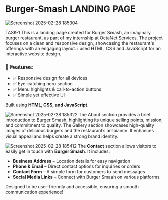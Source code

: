 # **Burger-Smash LANDING PAGE**

![Screenshot 2025-02-28 185304](https://github.com/user-attachments/assets/3f4bbbe9-f3b9-4d5e-b868-7d06bbaefc9b)

TASK-1 
This is a landing page created for Burger Smash, an imaginary burger restaurant, as part of my internship at OctaNet Services. The project focuses on a clean and responsive design, showcasing the restaurant's offerings with an engaging layout. i used HTML, CSS and JavaScript for an interactive website design.

### 🔹 Features:  
- ✅ Responsive design for all devices  
- ✅ Eye-catching hero section  
- ✅ Menu highlights & call-to-action buttons  
- ✅ Simple yet effective UI  

Built using **HTML, CSS, and JavaScript**.  


![Screenshot 2025-02-28 185322](https://github.com/user-attachments/assets/95da04e2-9f62-4d52-bedd-af8d5a9c228a)
The About section provides a brief introduction to Burger Smash, highlighting its unique selling points, mission, and commitment to quality. 
The Gallery section showcases high-quality images of delicious burgers and the restaurant’s ambiance. It enhances visual appeal and helps create a strong brand identity.


![Screenshot 2025-02-28 185412](https://github.com/user-attachments/assets/f951823d-a7c6-4d44-8b6e-946d62838ece)
The **Contact** section allows visitors to easily get in touch with **Burger Smash**. It includes:  

- **Business Address** – Location details for easy navigation  
- **Phone & Email** – Direct contact options for inquiries or orders  
- **Contact Form** – A simple form for customers to send messages  
- **Social Media Links** – Connect with Burger Smash on various platforms  

Designed to be user-friendly and accessible, ensuring a smooth communication experience!
